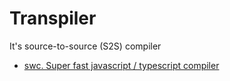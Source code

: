# Transpiler

It's source-to-source (S2S) compiler

- [swc. Super fast javascript / typescript compiler](https://swc-project.github.io/)
